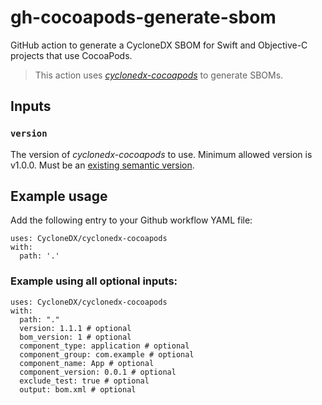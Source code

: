 # gh-cocoapods-generate-sbom
GitHub action to generate a CycloneDX SBOM for Swift and Objective-C projects that use CocoaPods.

> This action uses [*cyclonedx-cocoapods*](https://github.com/CycloneDX/cyclonedx-cocoapods) to generate SBOMs.

## Inputs

### `version`

The version of *cyclonedx-cocoapods* to use.
Minimum allowed version is v1.0.0. Must be an [existing semantic version](https://github.com/CycloneDX/cyclonedx-cocoapods/releases).

## Example usage

Add the following entry to your Github workflow YAML file:

```
uses: CycloneDX/cyclonedx-cocoapods
with:
  path: '.'
```

### Example using all optional inputs:

```
uses: CycloneDX/cyclonedx-cocoapods
with:
  path: "."
  version: 1.1.1 # optional
  bom_version: 1 # optional
  component_type: application # optional
  component_group: com.example # optional
  component_name: App # optional
  component_version: 0.0.1 # optional
  exclude_test: true # optional
  output: bom.xml # optional
```